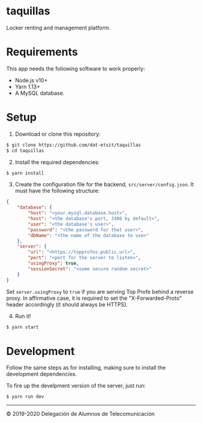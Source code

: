 taquillas
=========

Locker renting and management platform.

# Requirements

This app needs the following software to work properly:

  * Node.js v10+
  * Yarn 1.13+
  * A MySQL database.

# Setup

1. Download or clone this repository:

```sh
$ git clone https://github.com/dat-etsit/taquillas
$ cd taquillas
```

2. Install the required dependencies:

```sh
$ yarn install
```

3. Create the configuration file for the backend, `src/server/config.json`.
   It must have the following structure:

```json
{
    "database": {
        "host": "<your.mysql.database.host>",
        "host": "<the database's port, 3306 by default>",
        "user": "<the database's user>",
        "password": "<the password for that user>",
        "dbName": "<the name of the database to use>"
    },
    "server": {
        "url": "<https://topprofes.public.url>",
        "port": "<port for the server to listen>",
        "usingProxy": true,
        "sessionSecret": "<some secure random secret>"
    }
}
```
  Set `server.usingProxy` to `true` if you are serving Top Profe behind a
  reverse proxy. In affirmative case, it is required to set the
  "X-Forwarded-Proto" header accordingly (it should always be HTTPS).

4. Run it!

```sh
$ yarn start
```

# Development

Follow the same steps as for installing, making sure to install the development
dependencies.

To fire up the develpment version of the server, just run:

```sh
$ yarn run dev
```

---

&copy; 2019-2020 Delegación de Alumnos de Telecomunicación
